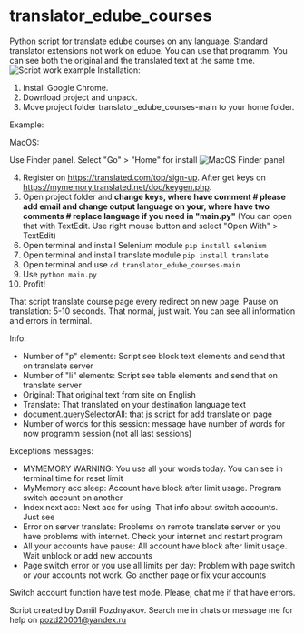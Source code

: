 # translator_edube_courses
Python script for translate edube courses on any language. Standard translator extensions not work on edube. You can use that programm. You can see both the original and the translated text at the same time.
![Script work example](https://i.imgur.com/Ei76a1p.png)
Installation: 
1. Install Google Chrome.
2. Download project and unpack.
3. Move project folder translator_edube_courses-main to your home folder.

Example:
  
  MacOS:
    
Use Finder panel. Select "Go" > "Home" for install ![MacOS Finder panel](https://www.cnet.com/a/img/nv6yIA6MZtMm7NV9hs4ZkK2Pqto=/2017/01/27/e5d49edd-f9c8-4e3a-b211-5a91d07526c1/go-home.jpg)
    
4. Register on https://translated.com/top/sign-up. After get keys on https://mymemory.translated.net/doc/keygen.php.
5. Open project folder and **change keys, where have comment # please add email and change output language on your, where have two comments # replace language if you need in "main.py"** (You can open that with TextEdit. Use right mouse button and select "Open With" > TextEdit)
6. Open terminal and install Selenium module ```pip install selenium```
7. Open terminal and install translate module ```pip install translate```
8. Open terminal and use ```cd translator_edube_courses-main``` 
9. Use ```python main.py```
10. Profit!

That script translate course page every redirect on new page. Pause on translation: 5-10 seconds. That normal, just wait. You can see all information and errors in terminal.

Info:
- Number of "p" elements: Script see block text elements and send that on translate server
- Number of "li" elements: Script see table elements and send that on translate server
- Original: That original text from site on English
- Translate: That translated on your destination language text
- document.querySelectorAll: that js script for add translate on page
- Number of words for this session: message have number of words for now programm session (not all last sessions)

Exceptions messages:
- MYMEMORY WARNING: You use all your words today. You can see in terminal time for reset limit
- MyMemory acc sleep: Account have block after limit usage. Program switch account on another
- Index next acc: Next acc for using. That info about switch accounts. Just see
- Error on server translate: Problems on remote translate server or you have problems with internet. Check your internet and restart program
- All your accounts have pause: All account have block after limit usage. Wait unblock or add new accounts
- Page switch error or you use all limits per day: Problem with page switch or your accounts not work. Go another page or fix your accounts

Switch account function have test mode. Please, chat me if that have errors.

Script created by Daniil Pozdnyakov. Search me in chats or message me for help on pozd20001@yandex.ru
